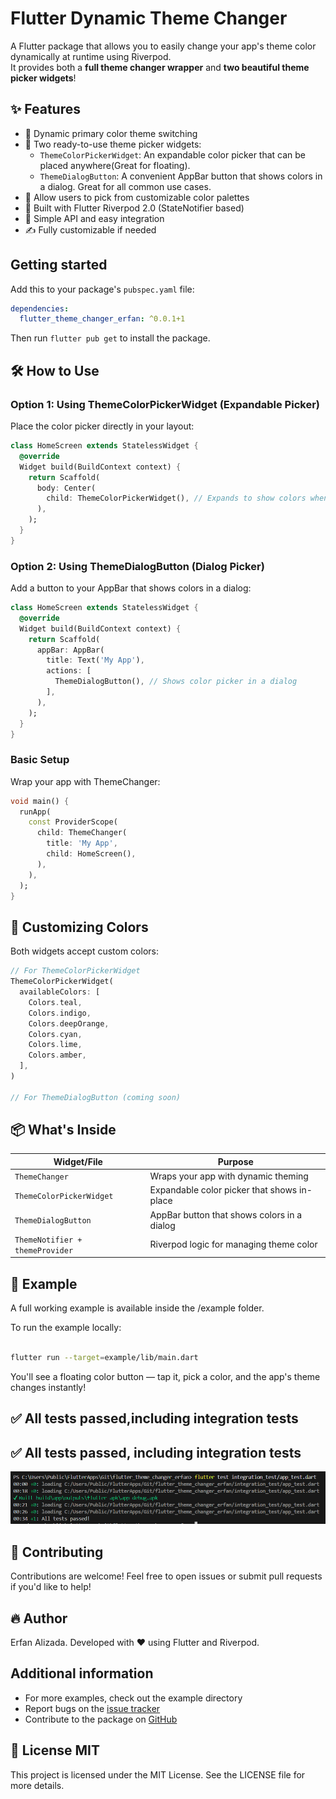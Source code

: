 # Flutter Dynamic Theme Changer

A Flutter package that allows you to easily change your app's theme color dynamically at runtime using Riverpod.  
It provides both a **full theme changer wrapper** and **two beautiful theme picker widgets**!

## ✨  Features

- 🎨 Dynamic primary color theme switching
- 🧩 Two ready-to-use theme picker widgets:
  - `ThemeColorPickerWidget`: An expandable color picker that can be placed anywhere(Great for floating).
  - `ThemeDialogButton`: A convenient AppBar button that shows colors in a dialog. Great for all common use cases.
- 🌈 Allow users to pick from customizable color palettes
- 🚀 Built with Flutter Riverpod 2.0 (StateNotifier based)
- 🎯 Simple API and easy integration
- ✍️ Fully customizable if needed

## Getting started

Add this to your package's `pubspec.yaml` file:

```yaml
dependencies:
  flutter_theme_changer_erfan: ^0.0.1+1
```
Then run `flutter pub get` to install the package.

## 🛠️ How to Use

### Option 1: Using ThemeColorPickerWidget (Expandable Picker)
Place the color picker directly in your layout:

```dart
class HomeScreen extends StatelessWidget {
  @override
  Widget build(BuildContext context) {
    return Scaffold(
      body: Center(
        child: ThemeColorPickerWidget(), // Expands to show colors when tapped
      ),
    );
  }
}
```

### Option 2: Using ThemeDialogButton (Dialog Picker)
Add a button to your AppBar that shows colors in a dialog:

```dart
class HomeScreen extends StatelessWidget {
  @override
  Widget build(BuildContext context) {
    return Scaffold(
      appBar: AppBar(
        title: Text('My App'),
        actions: [
          ThemeDialogButton(), // Shows color picker in a dialog
        ],
      ),
    );
  }
}
```

### Basic Setup
Wrap your app with ThemeChanger:

```dart
void main() {
  runApp(
    const ProviderScope(
      child: ThemeChanger(
        title: 'My App',
        child: HomeScreen(),
      ),
    ),
  );
}
```

## 🎨 Customizing Colors

Both widgets accept custom colors:

```dart
// For ThemeColorPickerWidget
ThemeColorPickerWidget(
  availableColors: [
    Colors.teal,
    Colors.indigo,
    Colors.deepOrange,
    Colors.cyan,
    Colors.lime,
    Colors.amber,
  ],
)

// For ThemeDialogButton (coming soon)
```

## 📦 What's Inside

Widget/File | Purpose
---|---
`ThemeChanger` | Wraps your app with dynamic theming
`ThemeColorPickerWidget` | Expandable color picker that shows in-place
`ThemeDialogButton` | AppBar button that shows colors in a dialog
`ThemeNotifier + themeProvider` | Riverpod logic for managing theme color


## 📲 Example

A full working example is available inside the /example folder.

To run the example locally:

```bash

flutter run --target=example/lib/main.dart

```
You'll see a floating color button — tap it, pick a color, and the app's theme changes instantly!

## ✅ All tests passed,including integration tests 

## ✅ All tests passed, including integration tests

![ScreenShot of testings log](https://raw.githubusercontent.com/erfanalizada/flutter_theme_changer_erfan/main/all_tests_passed.png)

## 🙌 Contributing
Contributions are welcome!
Feel free to open issues or submit pull requests if you'd like to help!

## 🔥 Author
Erfan Alizada. Developed with ❤️ using Flutter and Riverpod.

## Additional information

- For more examples, check out the example directory
- Report bugs on the [issue tracker](https://github.com/erfanalizada/flutter_theme_changer_erfan/issues)
- Contribute to the package on [GitHub](https://github.com/erfanalizada/flutter_theme_changer_erfan)


## 📄 License MIT
This project is licensed under the MIT License.
See the LICENSE file for more details.

